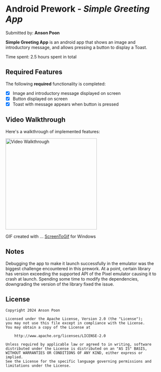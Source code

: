 # Android Prework - *Simple Greeting App*

Submitted by: **Anson Poon**

**Simple Greeting App** is an android app that shows an image and introductory message, and allows pressing a button to display a Toast. 

Time spent: 2.5 hours spent in total

## Required Features

The following **required** functionality is completed:

* [x] Image and introductory message displayed on screen
* [x] Button displayed on screen
* [x] Toast with message appears when button is pressed 

<!-- The following **optional** features are implemented:

* [ ] List anything else that you can get done to improve the app functionality!  -->

## Video Walkthrough

Here's a walkthrough of implemented features:

<img src='https://github.com/anson-poon/SimpleGreetingApp/assets/75619539/91acaaeb-cdd6-46d4-9cf9-74d629c18333' title='Video Walkthrough' width='300' alt='Video Walkthrough' />

GIF created with ...
[ScreenToGif](https://www.screentogif.com/) for Windows


## Notes

Debugging the app to make it launch successfully in the emulator was the biggest challenge encountered in this prework. At a point, certain library has version exceeding the supported API of the Pixel emulator causing it to crash at launch. Spending some time to modify the dependencies, downgrading the version of the library fixed the issue.


## License

    Copyright 2024 Anson Poon

    Licensed under the Apache License, Version 2.0 (the "License");
    you may not use this file except in compliance with the License.
    You may obtain a copy of the License at

        http://www.apache.org/licenses/LICENSE-2.0

    Unless required by applicable law or agreed to in writing, software
    distributed under the License is distributed on an "AS IS" BASIS,
    WITHOUT WARRANTIES OR CONDITIONS OF ANY KIND, either express or implied.
    See the License for the specific language governing permissions and
    limitations under the License.
